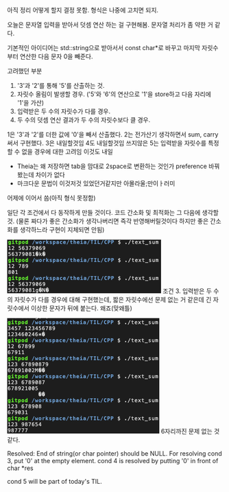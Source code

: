 아직 정리 어떻게 할지 결정 못함.
형식은 나중에 고치면 되지.

오늘은 문자열 입력을 받아서 덧셈 연산 하는 걸 구현해봄.
문자열 처리가 좀 약한 거 같다.

기본적인 아이디어는 std::string으로 받아서서 const char*로 바꾸고
마지막 자릿수부터 연산한 다음 문자 0을 빼준다.

고려했던 부분
1. '3'과 '2'를 통해 '5'를 산출하는 것.
2. 자릿수 올림이 발생할 경우. ('5'와 '6'의 연산으로 '1'을 store하고 다음 자리에 '1'을 가산)
3. 입력받은 두 수의 자릿수가 다를 경우.
4. 두 수의 덧셈 연산 결과가 두 수의 자릿수보다 클 경우.

1은 '3'과 '2'를 더한 값에 '0'을 빼서 산출했다.
2는 전가산기 생각하면서 sum, carry 써서 구현했다.
3은 내일할것임 4도 내일할것임 쓰지않은 5는 입력받을 자릿수를 특정할 수 없을 경우에 대한 고려임 이것도 내일
+ Theia는 왜 저장하면 tab을 맘대로 2space로 변환하는 것인가 preference 바꿔봤는데 차이가 없다
+ 마크다운 문법이 이것저것 있었던거같지만 아몰라울;만이ㅏ러미


어제에 이어서 씀(아직 형식 못정함)

일단 각 조건에서 다 동작하게 만들 것이다. 코드 간소화 및 최적화는 그 다음에 생각할것.
(물론 짜다가 좋은 간소화가 생각나버리면 즉각 반영해버릴것이다 하지만 좋은 간소화를 생각하느라 구현이 지체되면 안됨)

![Figure 1](text_sum_cond3_err.png)
조건 3. 입력받은 두 수의 자릿수가 다를 경우에 대해 구현했는데, 짧은 자릿수에선 문제 없는 거 같은데 긴 자릿수에서 이상한 문자가 뒤에 붙는다.
왜죠(맞왜틀)

![Figure 2](text_sum_cond3_err2.png)
6자리까진 문제 없는 것 같다.

Resolved: End of string(or char pointer) should be NULL.
For resolving cond 3, put '0' at the empty element.
cond 4 is resolved by putting '0' in front of char *res

cond 5 will be part of today's TIL.